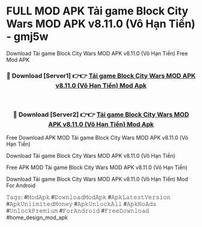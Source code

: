 # FULL MOD APK Tải game Block City Wars MOD APK v8.11.0 (Vô Hạn Tiền) - gmj5w
Download Tải game Block City Wars MOD APK v8.11.0 (Vô Hạn Tiền) Free Mod APK

<div align="center">
<h3>🔴 Download [Server1] 👉👉 <a href="https://apk-comot.site?title=Tải_game_Block_City_Wars_MOD_APK_v8.11.0_(Vô_Hạn_Tiền)">Tải game Block City Wars MOD APK v8.11.0 (Vô Hạn Tiền) Mod Apk</a></h3><br>

<h3>🔴 Download [Server2] 👉👉 <a href="https://apk-comot.site?title=Tải_game_Block_City_Wars_MOD_APK_v8.11.0_(Vô_Hạn_Tiền)">Tải game Block City Wars MOD APK v8.11.0 (Vô Hạn Tiền) Mod Apk</a></h3>
</div>


Free Download APK MOD Tải game Block City Wars MOD APK v8.11.0 (Vô Hạn Tiền)

Download Tải game Block City Wars MOD APK v8.11.0 (Vô Hạn Tiền) 

Free APK MOD Tải game Block City Wars MOD APK v8.11.0 (Vô Hạn Tiền) 

Download Tải game Block City Wars MOD APK v8.11.0 (Vô Hạn Tiền) Mod For Android

𝚃𝚊𝚐𝚜: #𝙼𝚘𝚍𝙰𝚙𝚔 #𝙳𝚘𝚠𝚗𝚕𝚘𝚊𝚍𝙼𝚘𝚍𝙰𝚙𝚔 #𝙰𝚙𝚔𝙻𝚊𝚝𝚎𝚜𝚝𝚅𝚎𝚛𝚜𝚒𝚘𝚗 #𝙰𝚙𝚔𝚄𝚗𝚕𝚒𝚖𝚒𝚝𝚎𝚍𝙼𝚘𝚗𝚎𝚢 #𝙰𝚙𝚔𝚄𝚗𝚕𝚘𝚌𝚔𝙰𝚕𝚕 #𝙰𝚙𝚔𝙽𝚘𝙰𝚍𝚜 #𝚄𝚗𝚕𝚘𝚌𝚔𝙿𝚛𝚎𝚖𝚒𝚞𝚖 #𝙵𝚘𝚛𝙰𝚗𝚍𝚛𝚘𝚒𝚍 #𝙵𝚛𝚎𝚎𝙳𝚘𝚠𝚗𝚕𝚘𝚊𝚍 #home_design_mod_apk